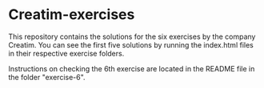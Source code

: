 # Creatim-exercises

This repository contains the solutions for the six exercises by the company Creatim. You can see the first five solutions by running the index.html files in their respective exercise folders.

Instructions on checking the 6th exercise are located in the README file in the folder "exercise-6".
